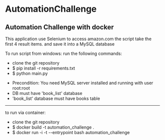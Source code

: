 # AutomationChallenge
Automation Challenge with docker
---------------------------------

This application use Selenium to access amazon.com
the script take the first 4 result items.
and save it into a MySQL database


To run script from windows:
run the following commands:
  * clone the git repository
  * $ pip install -r requirements.txt
  * $ python main.py
  
- Precondition: You need MySQL server installed and running with user root:root
- DB must have 'book_list' database
- 'book_list' database must have books table

----------------------------------------------------------------------------------
to run via container:
  * clone the git repository
  * $ docker build -t automation_challenge .
  * $ docker run -i -t --entrypoint bash automation_challenge
